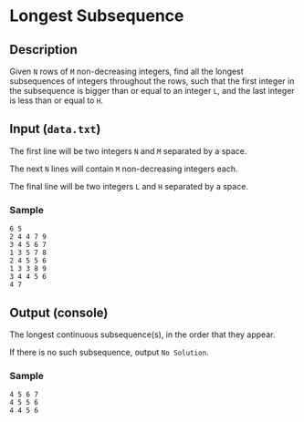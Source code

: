 # Longest Subsequence

## Description
Given `N` rows of `M` non-decreasing integers, find all the longest subsequences of integers throughout the rows, such that the first integer in the subsequence is bigger than or equal to an integer `L`, and the last integer is less than or equal to `H`.

## Input (`data.txt`)
The first line will be two integers `N` and `M` separated by a space.

The next `N` lines will contain `M` non-decreasing integers each.

The final line will be two integers `L` and `H` separated by a space.

### Sample
```
6 5
2 4 4 7 9
3 4 5 6 7
1 3 5 7 8
2 4 5 5 6
1 3 3 8 9
3 4 4 5 6
4 7
```

## Output (console)
The longest continuous subsequence(s), in the order that they appear.

If there is no such subsequence, output `No Solution`.

### Sample
```
4 5 6 7
4 5 5 6
4 4 5 6
```
